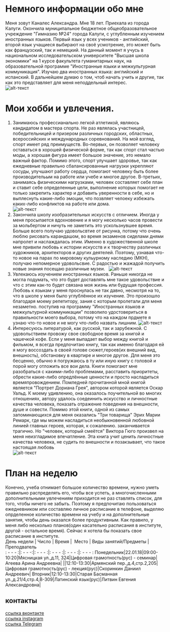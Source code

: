 # Немного информации обо мне

Меня зовут Каналес Александра. Мне 18 лет. Приехала из города Калуги. Окончила муниципальное бюджетное общеобразовательное учреждение "Гимназию №24" города Калуги, с углубленным изучением иностранных языков. Первый язык у всех учеников - английский, второй язык учащиеся выбирают на своё усмотрение, это может быть как французский, так и немецкий. На данный момент я учусь в национальном исследовательском университете "Высшая школа экономики" на 1 курсе факультета гуманитарных наук, на образовательной программе "Иностранные языки и межкультурная коммуникация". Изучаю два иностранных языка: английский и испанский. В дальнейшем думаю о том, чтоб начать учить и другие, так как это представляет для меня неподдельный интерес.  
![alt-текст](https://pp.userapi.com/c637622/v637622585/69b25/5QFtLOTOetw.jpg)

# Мои хобби и увлечения.

1. Занимаюсь профессианально легкой атлетикой, являюсь кандидатом в мастера спорта. Не раз являлась участницей, победительницей и призером различных городских, областных, всероссийских и международных соревнований. На мой взгляд, спорт имеет ряд преимуществ. Во-первых, он позволяет человеку оставаться в хорошей физической форме, так как спорт стал частью моды, а хорошая фигура имеет большое значение, это немало важный фактор. Помимо этого, спорт улучшает здоровье, так как ежедневные правильно сбалансированные нагрузки укрепляют сосуды, улучшают работу сердца, помогают человеку быть более производительым на работе или учебе и многое другое. В-третьих, занимаясь физическими нагрузками, человек составляет себе план и ставит себе определенные цели, выполнение которых помогает не только закрепить характер и добавить уверенности в себе, но и выплеснуть какие-либо эмоции, что позвляет челоеку избежать каких-либо конфликтов на работе или дома.    
![alt-текст](https://pp.userapi.com/c840722/v840722151/4954c/DD9ca43AREA.jpg)  
2. Закончила школу изобразительных искусств с отличием. Иногда у меня просыпается вдохновение и я могу несколько часов провести за мольбертом и ничуть не заметить это ускользнувшее время. Больше всего получаю удовольсвтие от рисунка, потому что очень люблю рисовать карандашом, во время экзаменов сиделами днями напролет и наслаждалась этим. Именно в художественной школе мне привили любовь к истории искусств и к творчеству различных художников, архитекторов и других деятелей. Поэтому, узнавая что-то новое на парах по мировому кульурному наследию (МКН), получаю непомерное удовольсвие. С радостью и жажадой получить новые знания посещаю различные музеи.  
![alt-текст](https://pp.userapi.com/c840124/v840124223/6a7a6/CZmya6n3xtU.jpg)  
3. Увлекаюсь изучением иностранных языков. Раньше никогда не могла подумать, что это будет доставлять мне такое удовольствие и что с этим как-то будет связана моя жизнь или будущая профессия. Любовь к языкам у меня проснулась не так давно, несмотря на то, что в школе у меня было углублённое их изучение. Это произошло благодаря моему репетитору, зания с которым пролетали для меня незаметно. поступив на программу "Иностранных языков и межкультурной коммуникации" позволило удостовериться в правильности моего выбора, потому что на каждом прдмете я узнаю что-то новое и не могу что-либо назвать лишним.
![alt-текст](https://pp.userapi.com/c840525/v840525151/467ea/qIczddhtVoA.jpg)  
4. Интересуюсь литературой, как русской, так и зарубежной. С удовольствием провожу свое свободное время за книгой и чашечкой кофе. Если у меня выпадает выбор между книгой и фильмом, я всегда предпочитаю книгу, так как именно благодаря ей я могу воссоздать в своей голове сюжет,героев(их внешний вид, внешность), обстановку в квартире и многое другое. Для меня это бесценно, обычно я погружаюсь в ту или иную книгу с головой и порой могу отложить все вои дела. Книги помогают мне разобраться с какими-либо проблемами, расставить приоритеты, обрести какие-либо опредлённые ценности и просто насладиться времяпровождением. Помледней прочитанной мной книгой является "Портрет Дориана Грея", автором которой является Оскар Уальд. К моему удивлению, она оказалось поучительной во многих отношениях, автору удалось соедеинить искусство и личностные качества человека, показать отражение поведения на внешности, душе и совести. Помимо этой книги, одной из самых запоминающихся для меня оказались "Три товарища" Эрих Марии Ремарк, где мы можем насладиться необыкновенной любовной линией главных героев, которая, к сожалению. заканчивается трагично. Но "человек, который смеётся" Виктора Гюго произвел на меня неизгладимое впечатление. Эта книга учит ценить личностные качества человека, не судить по внешности и позакзывает, что такое настоящая любовь   
![alt-текст](https://pp.userapi.com/c830209/v830209875/4d695/c4p93vYSEFQ.jpg) 

# План на неделю
Конечно, учеба отнимает большое количество времени, нужно уметь правильно распределять его, чтобы все успеть, а многочисленными дополнительными увлечениям приходится не раз ставлять список, для того, чтобы ничего не забыть. Поэтому я предпочитаю пользоваться ежедневником или составляю личное расписание в телефоне, выделяю опрделенное количество времени на учебу и на дополнительные занятия, чтобы день оказался более продуктивным. Как правило, у меня либо несколько планов(один касательно расписания в институте, другой - остальное время). Сейчас я хотела бы показать свое расписание в институте.  
День недели | Число | Время |  Место | Виды занятий/Предметы | Преподватель   
: - - - :|: - - -:|: - - - :|: - - - :|: - - - :|: - - - : 
Понедельник|22.01.18|09:00-10:20|Мясницкая ул.,д.11, 324|Цифровая грамотность(рус) - семинар|Агеева Арина Андреевна|
||12:10-13:30|Армянский пер.,д.4,стр.2,205|Цифровая грамотность(рус) - лекция(рус)|Скоринкин Даниил Андреевич|
Вторник|12:10-13:30|Старая Басманная ул.,д.21/4,стр.4,В-309|Латинский язык(рус)|Литвин Евгения Александровна|

## контакты

[ссылка вконтакте](https://m.vk.com/a_kanales)  
[ссылка instagram](https://www.instagram.com/a_kanales)  
[ссылка Telegram](https://t.me/a_kanales)
